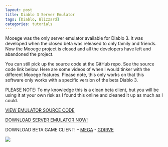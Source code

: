 ```yaml
---
layout: post
title: Diablo 3 Server Emulator
tags: [Diablo, Blizzard]
categories: tutorials
---
```


Mooege was the only server emulator available for Diablo 3. It was developed when the closed beta was released to only family and friends. Now the Mooege project is closed and all the developers have left and abandoned the project.

You can still pick up the source code at the GitHub repo. See the source code link below. Here are some videos of when I would tinker with the different Mooege features. Please note, this only works on that this software only works with a specific version of the beta Diablo 3.

PLEASE NOTE: To my knowledge this is a clean beta client, but you will be using it at your own risk as I found this online and cleaned it up as much as I could.

[VIEW EMULATOR SOURCE CODE](https://github.com/DarkLotus/mooege)

[DOWNLOAD SERVER EMULATOR NOW!](https://drive.google.com/open?id=0B4YtK9YXaHvQWmdxTnB0YlNOd2c)

DOWNLOAD BETA GAME CLIENT! – [MEGA](https://mega.nz/#!Mc9TVApK!5RKmgCvbhNzlLdmCQYEiKjvrevyslX470LQ7sLDpK0c) - [GDRIVE](https://drive.google.com/open?id=0B4YtK9YXaHvQc1l0OUxfYnpvNU0)

<div class='video'>
<a href='https://www.youtube.com/watch?v=ppdLSg1sAc0' title='Click here to watch the video!' target='_BLANK'><i class="svg-icon youtube"></i><div class="play"></div><img src="https://img.youtube.com/vi/ppdLSg1sAc0/0.jpg" /></a>
</div>
